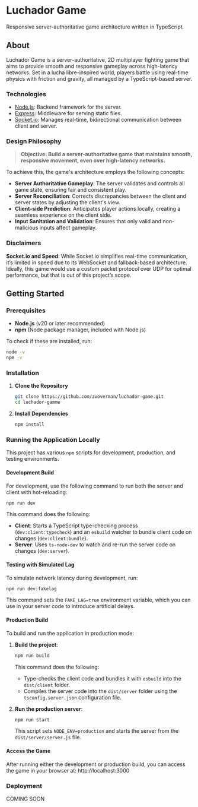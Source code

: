 # Luchador Game

Responsive server-authoritative game architecture written in TypeScript.

## About

Luchador Game is a server-authoritative, 2D multiplayer fighting game that aims to provide smooth and responsive gameplay across high-latency networks. Set in a lucha libre-inspired world, players battle using real-time physics with friction and gravity, all managed by a TypeScript-based server.

### Technologies

-   [Node.js](https://nodejs.org/en): Backend framework for the server.
-   [Express](https://expressjs.com/): Middleware for serving static files.
-   [Socket.io](https://socket.io/): Manages real-time, bidirectional communication between client and server.

### Design Philosophy

> **Objective: Build a server-authoritative game that maintains smooth, responsive movement, even over high-latency networks.**

To achieve this, the game's architecture employs the following concepts:

-   **Server Authoritative Gameplay**: The server validates and controls all game state, ensuring fair and consistent play.
-   **Server Reconciliation**: Corrects discrepancies between the client and server states by adjusting the client's view.
-   **Client-side Prediction**: Anticipates player actions locally, creating a seamless experience on the client side.
-   **Input Sanitation and Validation**: Ensures that only valid and non-malicious inputs affect gameplay.

### Disclaimers

**Socket.io and Speed**: While Socket.io simplifies real-time communication, it’s limited in speed due to its WebSocket and fallback-based architecture. Ideally, this game would use a custom packet protocol over UDP for optimal performance, but that is out of this project’s scope.

## Getting Started

### Prerequisites

-   **Node.js** (v20 or later recommended)
-   **npm** (Node package manager, included with Node.js)

To check if these are installed, run:

```bash
node -v
npm -v
```

### Installation

1. **Clone the Repository**

    ```bash
    git clone https://github.com/zvoverman/luchador-game.git
    cd luchador-gamme
    ```

2. **Install Dependencies**

    ```bash
    npm install
    ```

### Running the Application Locally

This project has various `npm` scripts for development, production, and testing environments.

#### Development Build

For development, use the following command to run both the server and client with hot-reloading:

```bash
npm run dev
```

This command does the following:

-   **Client**: Starts a TypeScript type-checking process (`dev:client:typecheck`) and an `esbuild` watcher to bundle client code on changes (`dev:client:bundle`).
-   **Server**: Uses `ts-node-dev` to watch and re-run the server code on changes (`dev:server`).

#### Testing with Simulated Lag

To simulate network latency during development, run:

```bash
npm run dev:fakelag
```

This command sets the `FAKE_LAG=true` environment variable, which you can use in your server code to introduce artificial delays.

#### Production Build

To build and run the application in production mode:

1. **Build the project**:

    ```bash
    npm run build
    ```

    This command does the following:

    - Type-checks the client code and bundles it with `esbuild` into the `dist/client` folder.
    - Compiles the server code into the `dist/server` folder using the `tsconfig.server.json` configuration file.

2. **Run the production server**:

    ```bash
    npm run start
    ```

    This script sets `NODE_ENV=production` and starts the server from the `dist/server/server.js` file.

#### Access the Game

After running either the development or production build, you can access the game in your browser at: http://localhost:3000

### Deployment

COMING SOON

